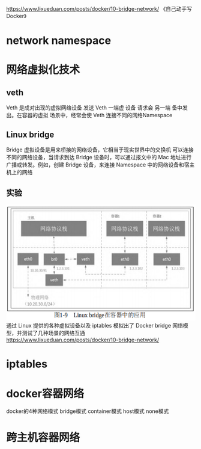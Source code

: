 https://www.lixueduan.com/posts/docker/10-bridge-network/
《自己动手写Docker》
# network namespace

# 网络虚拟化技术
## veth 
Veth 是成对出现的虚拟网络设备 发送 Veth 一端虚 设备 请求会 另一端
备中发出。在容器的虚拟 场景中，经常会使 Veth 连接不同的网络Namespace

## Linux bridge
Bridge 虚拟设备是用来桥接的网络设备，它相当于现实世界中的交换机 可以连接不同的网络设备，当请求到达 Bridge 设备时，可以通过报文中的 Mac 地址进行广播或转发。例如，创建 Bridge 设备，来连接 Namespace 中的网络设备和宿主机上的网络

## 实验
![alt text](bridge-vethpair.png)
通过 Linux 提供的各种虚拟设备以及 iptables 模拟出了 Docker bridge 网络模型，并测试了几种场景的网络互通
https://www.lixueduan.com/posts/docker/10-bridge-network/

# iptables

# docker容器网络
docker的4种网络模式
bridge模式
container模式
host模式
none模式
# 跨主机容器网络